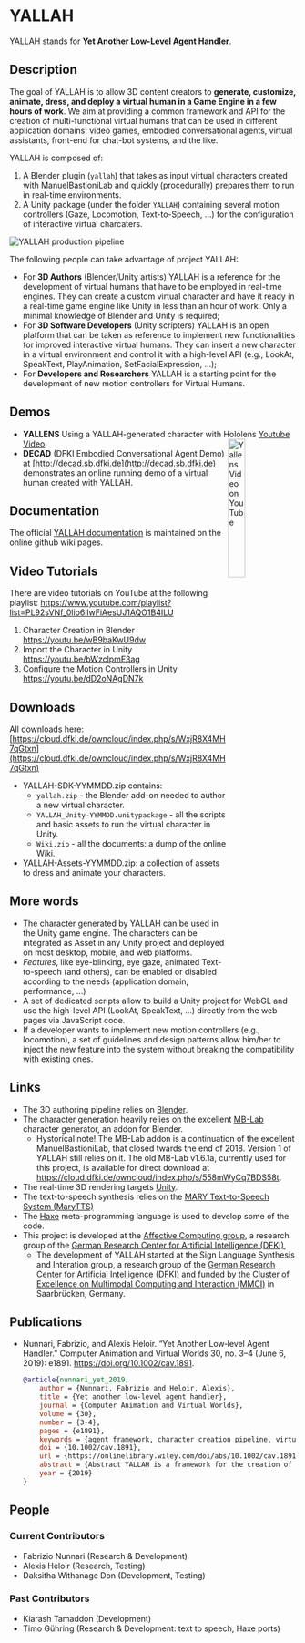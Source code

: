 # YALLAH

YALLAH stands for **Yet Another Low-Level Agent Handler**.

## Description

The goal of YALLAH is to allow 3D content creators to **generate, customize, animate, dress, and deploy a virtual human in a Game Engine in a few hours of work**. We aim at providing a common framework and API for the creation of multi-functional virtual humans that can be used in different application domains: video games, embodied conversational agents, virtual assistants, front-end for chat-bot systems, and the like.

YALLAH is composed of:

1. A Blender plugin (`yallah`) that takes as input virtual characters created with ManuelBastioniLab and quickly (procedurally) prepares them to run in real-time environments.
2. A Unity package (under the folder `YALLAH`) containing several motion controllers (Gaze, Locomotion, Text-to-Speech, ...) for the configuration of interactive virtual charcaters.

![YALLAH production pipeline](Docs/YALLAH%20Pipeline.png)

The following people can take advantage of project YALLAH:

* For **3D Authors** (Blender/Unity artists) YALLAH is a reference for the development of virtual humans that have to be employed in real-time engines. They can create a custom virtual character and have it ready in a real-time game engine like Unity in less than an hour of work. Only a minimal knowledge of Blender and Unity is required;
* For **3D Software Developers** (Unity scripters) YALLAH is an open platform that can be taken as reference to implement new functionalities for improved interactive virtual humans. They can insert a new character in a virtual environment and control it with a high-level API (e.g., LookAt, SpeakText, PlayAnimation, SetFacialExpression, ...);
* For **Developers and Researchers** YALLAH is a starting point for the development of new motion controllers for Virtual Humans.

## Demos

* **YALLENS** Using a YALLAH-generated character with Hololens 
  <a href="http://www.youtube.com/watch?v=LcQ5Rn45EeI" target="_blank">Youtube Video <img src="Docs/Yallens-screenshot.png" alt="Yallens Video on YouTube" width="25%"  style="float: right;" /></a>
* **DECAD** (DFKI Embodied Conversational Agent Demo) at [http://decad.sb.dfki.de](http://decad.sb.dfki.de) demonstrates an online running demo of a virtual human created with YALLAH.

## Documentation

The official [YALLAH documentation](https://github.com/yallah-team/YALLAH/wiki) is maintained on the online github wiki pages.

## Video Tutorials

There are video tutorials on YouTube at the following playlist: <https://www.youtube.com/playlist?list=PL92sVNf_0lio6ilwFiAesUJ1AQO1B4ILU>

1. Character Creation in Blender <https://youtu.be/wB9baKwU9dw>
2. Import the Character in Unity <https://youtu.be/bWzclpmE3ag>
3. Configure the Motion Controllers in Unity <https://youtu.be/dD2oNAgDN7k>

## Downloads

All downloads here: [https://cloud.dfki.de/owncloud/index.php/s/WxjR8X4MH7qGtxn](https://cloud.dfki.de/owncloud/index.php/s/WxjR8X4MH7qGtxn)

* YALLAH-SDK-YYMMDD.zip contains:
  * `yallah.zip` - the Blender add-on needed to author a new virtual character.
  * `YALLAH_Unity-YYMMDD.unitypackage` - all the scripts and basic assets to run the virtual character in Unity.
  * `Wiki.zip` - all the documents: a dump of the online Wiki.
* YALLAH-Assets-YYMMDD.zip: a collection of assets to dress and animate your characters.

## More words

* The character generated by YALLAH can be used in the Unity game engine. The characters can be integrated as Asset in any Unity project and deployed on most desktop, mobile, and web platforms.
* _Features_, like eye-blinking, eye gaze, animated Text-to-speech (and others), can be enabled or disabled according to the needs (application domain, performance, ...)
* A set of dedicated scripts allow to build a Unity project for WebGL and use the high-level API (LookAt, SpeakText, ...) directly from the web pages via JavaScript code.
* If a developer wants to implement new motion controllers (e.g., locomotion), a set of guidelines and design patterns allow him/her to inject the new feature into the system without breaking the compatibility with existing ones.

## Links

* The 3D authoring pipeline relies on [Blender](https://www.blender.org/).
* The character generation heavily relies on the excellent [MB-Lab](https://github.com/animate1978/MB-Lab) character generator, an addon for Blender.
  * Hystorical note! The MB-Lab addon is a continuation of the excellent ManuelBastioniLab, that closed twards the end of 2018. Version 1 of YALLAH still relies on it. The old MB-Lab v1.6.1a, currently used for this project, is available for direct download at <https://cloud.dfki.de/owncloud/index.php/s/558mWyCq7BDS58t>.
* The real-time 3D rendering targets [Unity](https://unity3d.com/).
* The text-to-speech synthesis relies on the [MARY Text-to-Speech System (MaryTTS)](http://mary.dfki.de/)
* The [Haxe](https://haxe.org/) meta-programming language is used to develop some of the code.
* This project is developed at the [Affective Computing group](https://affective.dfki.de), a research group of the [German Research Center for Artificial Intelligence (DFKI)](https://www.dfki.de/),
  * The development of YALLAH started at the Sign Language Synthesis and Interation group,
  a research group of the [German Research Center for Artificial Intelligence (DFKI)](https://www.dfki.de/)
  and funded by the [Cluster of Excellence on Multimodal Computing and Interaction (MMCI)](http://www.mmci.uni-saarland.de/) in Saarbrücken, Germany.

## Publications

* Nunnari, Fabrizio, and Alexis Heloir. “Yet Another Low‐level Agent Handler.” Computer Animation and Virtual Worlds 30, no. 3–4 (June 6, 2019): e1891. <https://doi.org/10.1002/cav.1891>.

    ```bibtex
    @article{nunnari_yet_2019,
        author = {Nunnari, Fabrizio and Heloir, Alexis},
        title = {Yet another low-level agent handler},
        journal = {Computer Animation and Virtual Worlds},
        volume = {30},
        number = {3-4},
        pages = {e1891},
        keywords = {agent framework, character creation pipeline, virtual human},
        doi = {10.1002/cav.1891},
        url = {https://onlinelibrary.wiley.com/doi/abs/10.1002/cav.1891},
        abstract = {Abstract YALLAH is a framework for the creation of real-time interactive virtual humans. Its production pipeline supports the continuous, parallel development of both the character and the software, and allows users for the deployment of a new character in a few hours of work. YALLAH is based on freely available software, mostly open-source, and its modular software architecture provides a framework for the seamless integration of new features. Finally, thanks to transpilation, the whole framework is conceived to accommodate multiple game engines.},
        year = {2019}
    }
    ```

## People

### Current Contributors

* Fabrizio Nunnari (Research & Development)
* Alexis Heloir (Research, Testing)
* Daksitha Withanage Don (Development, Testing)

### Past Contributors

* Kiarash Tamaddon (Development)
* Timo Gühring (Research & Development: text to speech, Haxe ports)
